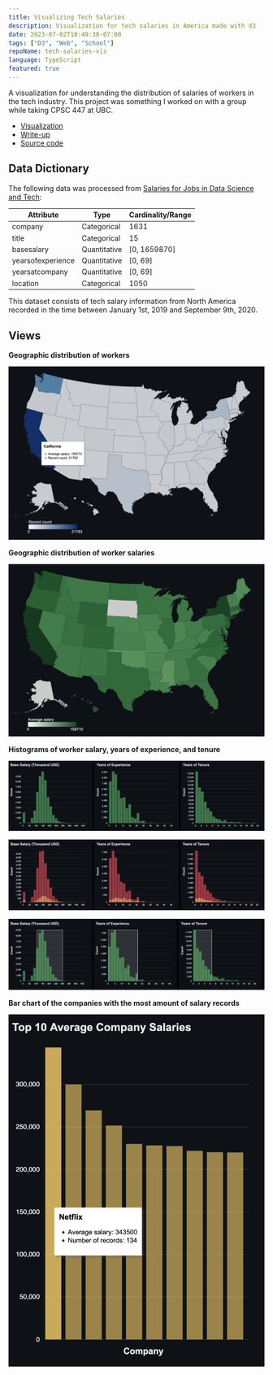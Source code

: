 ```yaml
---
title: Visualizing Tech Salaries
description: Visualization for tech salaries in America made with d3
date: 2023-07-02T10:49:38-07:00
tags: ["D3", "Web", "School"]
repoName: tech-salaries-vis
language: TypeScript
featured: true
---
```


A visualization for understanding the distribution of salaries of workers in the tech industry.
This project was something I worked on with a group while taking CPSC 447 at UBC.

- [Visualization](https://joeyshi.xyz/tech-salaries-vis/)
- [Write-up](https://raw.githubusercontent.com/joeyshi12/tech-salaries-vis/main/documentation/M3_Final_Project_Submission.pdf)
- [Source code](https://github.com/joeyshi12/tech-salaries-vis)

## Data Dictionary

The following data was processed from [Salaries for Jobs in Data Science and Tech](https://www.kaggle.com/datasets/jackogozaly/data-science-and-stem-salaries):

| Attribute         | Type         | Cardinality/Range |
|-------------------|--------------|-------------------|
| company           | Categorical  | 1631              |
| title             | Categorical  | 15                |
| basesalary        | Quantitative | [0, 1659870]      |
| yearsofexperience | Quantitative | [0, 69]           |
| yearsatcompany    | Quantitative | [0, 69]           |
| location          | Categorical  | 1050              |

This dataset consists of tech salary information from North America
recorded in the time between January 1st, 2019 and September 9th, 2020.

## Views

**Geographic distribution of workers**

![Geographic distribution of workers](https://raw.githubusercontent.com/joeyshi12/tech-salaries-vis/main/img/count_map.png)

**Geographic distribution of worker salaries**

![Geographic distribution of worker salaries](https://raw.githubusercontent.com/joeyshi12/tech-salaries-vis/main/img/salary_map.png)

**Histograms of worker salary, years of experience, and tenure**

![Histogram 1](https://raw.githubusercontent.com/joeyshi12/tech-salaries-vis/main/img/histogram_1.png)

![Histogram 2](https://raw.githubusercontent.com/joeyshi12/tech-salaries-vis/main/img/histogram_2.png)

![Histogram 3](https://raw.githubusercontent.com/joeyshi12/tech-salaries-vis/main/img/histogram_3.png)

**Bar chart of the companies with the most amount of salary records**

![Bar chart](https://raw.githubusercontent.com/joeyshi12/tech-salaries-vis/main/img/barchart.png)
